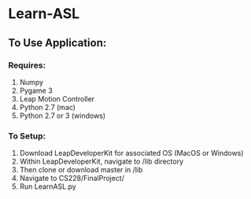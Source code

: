 # Learn-ASL

<h2> To Use Application: </h2>
<h3> Requires: </h3>
  <ol>  
           <li>  Numpy </li>
           <li>  Pygame 3 </li>
           <li> Leap Motion Controller </li>
           <li> Python 2.7 (mac) </li>
           <li> Python 2.7 or 3 (windows) </li>
</ol>



<h3>To Setup: </h3>
<ol>
    <li> Download LeapDeveloperKit for associated OS (MacOS or Windows) </li>
   <li> Within LeapDeveloperKit, navigate to /lib directory </li>
   <li> Then clone or download master in /lib </li>
    <li> Navigate to CS228/FinalProject/ </li>
   <li> Run LearnASL.py </li>
</ol>
    
    
    
    
